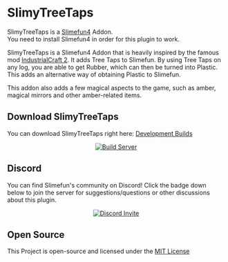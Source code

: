 # SlimyTreeTaps
SlimyTreeTaps is a [Slimefun4](https://github.com/Slimefun/Slimefun4/) Addon.<br>
You need to install Slimefun4 in order for this plugin to work.

SlimyTreeTaps is a Slimefun4 Addon that is heavily inspired by the famous mod [IndustrialCraft 2](https://www.curseforge.com/minecraft/mc-mods/industrial-craft).
It adds Tree Taps to Slimefun.
By using Tree Taps on any log, you are able to get Rubber, which can then be turned into Plastic.<br>
This adds an alternative way of obtaining Plastic to Slimefun.

This addon also adds a few magical aspects to the game, such as amber, magical mirrors and other amber-related items.

## Download SlimyTreeTaps
You can download SlimyTreeTaps right here: [Development Builds](https://thebusybiscuit.github.io/builds/TheBusyBiscuit/SlimyTreeTaps/master/)

<p align="center">
  <a href="https://thebusybiscuit.github.io/builds/TheBusyBiscuit/SlimyTreeTaps/master/">
    <img src="https://thebusybiscuit.github.io/builds/TheBusyBiscuit/SlimyTreeTaps/master/badge.svg" alt="Build Server"/>
  </a>
</p>

## Discord
You can find Slimefun's community on Discord!
Click the badge down below to join the server for suggestions/questions or other discussions about this plugin.

<p align="center">
  <a href="https://discord.gg/slimefun">
    <img src="https://discordapp.com/api/guilds/565557184348422174/widget.png?style=banner3" alt="Discord Invite"/>
  </a>
</p>

## Open Source
This Project is open-source and licensed under the [MIT License](https://github.com/TheBusyBiscuit/SlimyTreeTaps/blob/master/LICENSE)
